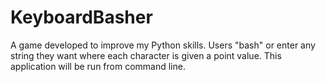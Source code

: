 # KeyboardBasher
A game developed to improve my Python skills. Users "bash" or enter any string they want where each character is given a point value.
This application will be run from command line.